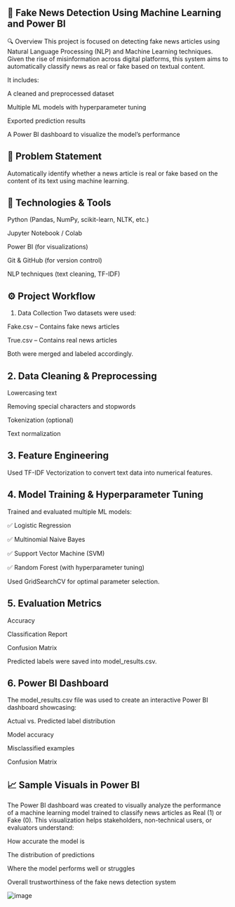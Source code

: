 ## 📰 Fake News Detection Using Machine Learning and Power BI

🔍 Overview
This project is focused on detecting fake news articles using Natural Language Processing (NLP) and Machine Learning techniques. Given the rise of misinformation across digital platforms, this system aims to automatically classify news as real or fake based on textual content.

It includes:

A cleaned and preprocessed dataset

Multiple ML models with hyperparameter tuning

Exported prediction results

A Power BI dashboard to visualize the model’s performance

## 📌 Problem Statement
Automatically identify whether a news article is real or fake based on the content of its text using machine learning.

## 🧠 Technologies & Tools
Python (Pandas, NumPy, scikit-learn, NLTK, etc.)

Jupyter Notebook / Colab

Power BI (for visualizations)

Git & GitHub (for version control)

NLP techniques (text cleaning, TF-IDF)

## ⚙️ Project Workflow
1. Data Collection
Two datasets were used:

Fake.csv – Contains fake news articles

True.csv – Contains real news articles

Both were merged and labeled accordingly.

## 2. Data Cleaning & Preprocessing
Lowercasing text

Removing special characters and stopwords

Tokenization (optional)

Text normalization

## 3. Feature Engineering
Used TF-IDF Vectorization to convert text data into numerical features.

## 4. Model Training & Hyperparameter Tuning
Trained and evaluated multiple ML models:

✅ Logistic Regression

✅ Multinomial Naive Bayes

✅ Support Vector Machine (SVM)

✅ Random Forest (with hyperparameter tuning)

Used GridSearchCV for optimal parameter selection.

## 5. Evaluation Metrics
Accuracy

Classification Report

Confusion Matrix

Predicted labels were saved into model_results.csv.

## 6. Power BI Dashboard
The model_results.csv file was used to create an interactive Power BI dashboard showcasing:

Actual vs. Predicted label distribution

Model accuracy

Misclassified examples

Confusion Matrix

## 📈 Sample Visuals in Power BI

The Power BI dashboard was created to visually analyze the performance of a machine learning model trained to classify news articles as Real (1) or Fake (0). This visualization helps stakeholders, non-technical users, or evaluators understand:

How accurate the model is

The distribution of predictions

Where the model performs well or struggles

Overall trustworthiness of the fake news detection system




![image](https://github.com/user-attachments/assets/65f175b8-23fa-411a-ba0d-37decd3f04a3)

